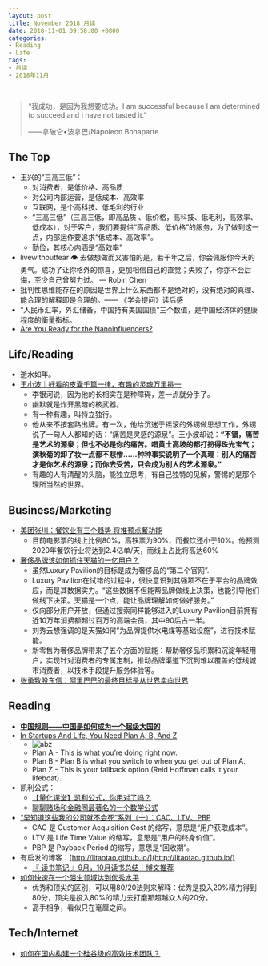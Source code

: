 ```yaml
---
layout: post
title: November 2018 月读
date: 2018-11-01 09:58:00 +0800
categories:
- Reading
- Life
tags:
- 月读
- 2018年11月

---
```


<blockquote class="blockquote-center">
<p>“我成功，是因为我想要成功。I am successful because I am determined to succeed and I have not tasted it.”</p>
<p>——拿破仑•波拿巴/Napoleon Bonaparte</p>
</blockquote>

## The Top

- 王兴的“三高三低”：
	- 对消费者，是低价格、高品质
	- 对公司内部运营，是低成本、高效率
	- 互联网，是个高科技、低毛利的行业
	- “三高三低”（三高三低，即高品质 、低价格，高科技、低毛利，高效率、低成本），对于客户，我们要提供“高品质、低价格”的服务，为了做到这一点，内部运作要追求“低成本、高效率”。
	- 勤俭，其核心内涵是“高效率”
- livewithoutfear 👁 去做想做而又害怕的是，若干年之后，你会佩服你今天的勇气。成功了让你格外的惊喜，更加相信自己的直觉；失败了，你亦不会后悔，至少自己曾努力过。 — Robin Chen
- 批判性思维能存在的原因是世界上什么东西都不是绝对的，没有绝对的真理、能合理的解释即是合理的。—— 《学会提问》读后感
- “人民币汇率，外汇储备，中国持有美国国债”三个数值，是中国经济体的健康程度的衡量指标。
- [Are You Ready for the Nanoinfluencers?](https://www.nytimes.com/2018/11/11/business/media/nanoinfluencers-instagram-influencers.html?module=inline)


## Life/Reading

- 逝水如年。
- [王小波｜好看的皮囊千篇一律，有趣的灵魂万里挑一](http://www.sohu.com/a/133449314_393966)
	- 李银河说，因为他的长相实在是种障碍，差一点就分手了。
	- 幽默就是炸开黑暗的核武器。
	- 有一种有趣，叫特立独行。
	- 他从来不按套路出牌。有一次，他给沉迷于摇滚的外甥做思想工作，外甥说了一句人人都知的话：“痛苦是灵感的源泉”。王小波却说：**“不错，痛苦是艺术的源泉；但也不必是你的痛苦。唱黄土高坡的都打扮得珠光宝气；演秋菊的卸了妆一点都不悲惨……种种事实说明了一个真理：别人的痛苦才是你艺术的源泉；而你去受苦，只会成为别人的艺术源泉。”**
	- 有趣的人有清醒的头脑，能独立思考，有自己独特的见解，警惕的是那个理所当然的世界。


## Business/Marketing

- [美团张川：餐饮业有三个趋势 将推预点餐功能](https://shouyin.meituan.com/information/3090)
	- 目前电影票的线上比例80%，高铁票为90%，而餐饮还小于10%。他预测2020年餐饮行业将达到2.4亿单/天，而线上占比将高达60%
- [奢侈品牌该如何抓住天猫的一亿用户？](https://cn.businessoffashion.com/2018/04/luxury-pavilion-tmall-pros-and-cons-cn.html)
	- 虽然Luxury Pavilion的目标是成为奢侈品的“第二个官网”.
	- Luxury Pavilion在试错的过程中，很快意识到其强项不在于平台的品牌效应，而是其数据实力。“这些数据不但能帮品牌做线上决策，也能引导他们做线下决策。天猫是一个点，能让品牌理解如何做好服务。”
	- 仅向部分用户开放，但通过搜索同样能够进入的Luxury Pavilion目前拥有近10万年消费额超过百万的高端会员，其中90后占一半。
	- 刘秀云想强调的是天猫如何“为品牌提供水电煤等基础设施”，进行技术赋能。
	- 新零售为奢侈品牌带来了五个方面的赋能：帮助奢侈品积累和沉淀年轻用户，实现针对消费者的专属定制，推动品牌渠道下沉到难以覆盖的低线城市消费者，以技术手段提升服务体验等。
- [张勇致股东信：阿里巴巴的最终目标是从世界卖向世界](https://wallstreetcn.com/articles/3429651)

## Reading

- [**中国规则——中国是如何成为一个超级大国的**](https://www.nytimes.com/zh-hans/interactive/2018/11/19/world/asia/world-built-by-china.html)
- [In Startups And Life, You Need Plan A, B, And Z](https://techcrunch.com/2012/02/14/in-startups-and-life-you-need-plan-a-b-and-z/)
	- ![abz](http://thestartupofyou.com/wp-content/uploads/2011/11/v.3_ABZ-181x230.jpg)
	- Plan A - This is what you’re doing right now.
	- Plan B - Plan B is what you switch to when you get out of Plan A.
	- Plan Z - This is your fallback option (Reid Hoffman calls it your lifeboat).
- 凯利公式：
	- [【量化课堂】凯利公式，你用对了吗？](https://www.joinquant.com/post/1311?f=study&m=math)
	- [聊聊赌场和金融圈最著名的一个数学公式](https://mp.weixin.qq.com/s?__biz=MzA5MDE5OTkyMQ==&mid=2649377759&idx=3&sn=df1e7d2c356b1e3806983166a96e935e)
- [“早知道这些我的公司就不会死”系列（一）：CAC、LTV、PBP](https://36kr.com/p/5046704.html)
	- CAC 是 Customer Acquisition Cost 的缩写，意思是“用户获取成本”。
	- LTV 是 Life Time Value 的缩写，意思是“用户的终身价值”。
	- PBP 是 Payback Period 的缩写，意思是“回收期”。
- 有启发的博客：[http://litaotao.github.io/](http://litaotao.github.io/)
	- [『 读书笔记 』9月，10月读书总结｜博文推荐](http://litaotao.github.io/books-recommend-and-summarize-on-sep-2016)
- [如何快速在一个陌生领域达到优秀水平](https://mp.weixin.qq.com/s?__biz=MzA4ODM1MTMzMQ==&mid=2651791131&idx=2&sn=7512d96b25ba78f4fcb0786f9a2838d4&scene=1)
	- 优秀和顶尖的区别，可以用80/20法则来解释：优秀是投入20%精力得到80分，顶尖是投入80%的精力去打磨那超越众人的20分。
	- 高手相争，看似只在毫厘之间。


## Tech/Internet

- [如何在国内构建一个硅谷级的高效技术团队？](https://www.infoq.cn/article/5ym448gjS*pmmve6q8FC)


